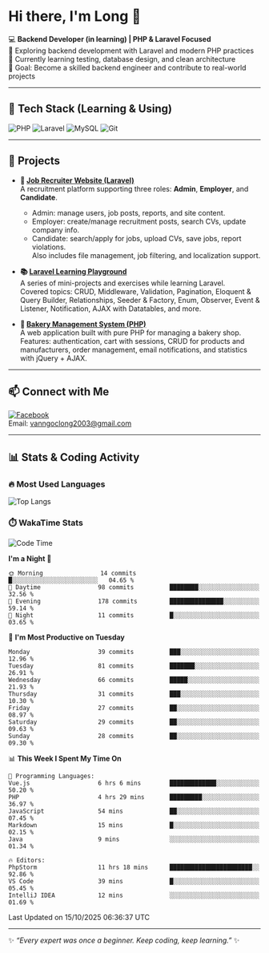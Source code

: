# Hi there, I'm Long 👋

💻 **Backend Developer (in learning) | PHP & Laravel Focused**  
🚀 Exploring backend development with Laravel and modern PHP practices  
🌱 Currently learning testing, database design, and clean architecture  
🎯 Goal: Become a skilled backend engineer and contribute to real-world projects  

---

## 🔧 Tech Stack (Learning & Using)
![PHP](https://img.shields.io/badge/PHP-777BB4?style=for-the-badge&logo=php&logoColor=white)
![Laravel](https://img.shields.io/badge/Laravel-FF2D20?style=for-the-badge&logo=laravel&logoColor=white)
![MySQL](https://img.shields.io/badge/MySQL-005C84?style=for-the-badge&logo=mysql&logoColor=white)
![Git](https://img.shields.io/badge/Git-F05032?style=for-the-badge&logo=git&logoColor=white)

---

## 🚀 Projects

- **💼 [Job Recruiter Website (Laravel)](https://github.com/ngoclong712/web_moi_gioi_viec_lam)**  
  A recruitment platform supporting three roles: **Admin**, **Employer**, and **Candidate**.  
  - Admin: manage users, job posts, reports, and site content.  
  - Employer: create/manage recruitment posts, search CVs, update company info.  
  - Candidate: search/apply for jobs, upload CVs, save jobs, report violations.  
  Also includes file management, job filtering, and localization support.

- **📚 [Laravel Learning Playground](https://github.com/ngoclong712/web_laravel)**  
  A series of mini-projects and exercises while learning Laravel.  
  Covered topics: CRUD, Middleware, Validation, Pagination, Eloquent & Query Builder, Relationships, Seeder & Factory, Enum, Observer, Event & Listener, Notification, AJAX with Datatables, and more.  

- **🍞 [Bakery Management System (PHP)](https://github.com/ngoclong712/Bakery_Management_System)**  
  A web application built with pure PHP for managing a bakery shop.  
  Features: authentication, cart with sessions, CRUD for products and manufacturers, order management, email notifications, and statistics with jQuery + AJAX.    

---

## 📫 Connect with Me
[![Facebook](https://img.shields.io/badge/Facebook-1877F2?style=for-the-badge&logo=facebook&logoColor=white)](https://facebook.com/vanngoclong712)    
Email: vanngoclong2003@gmail.com

---

## 📊 Stats & Coding Activity

### 🔥 Most Used Languages
![Top Langs](https://github-readme-stats.vercel.app/api/top-langs/?username=ngoclong712&layout=compact&theme=radical)

### ⏱️ WakaTime Stats
<!--START_SECTION:waka-->
![Code Time](http://img.shields.io/badge/Code%20Time-73%20hrs%2029%20mins-blue)

**I'm a Night 🦉** 

```text
🌞 Morning                14 commits          █░░░░░░░░░░░░░░░░░░░░░░░░   04.65 % 
🌆 Daytime                98 commits          ████████░░░░░░░░░░░░░░░░░   32.56 % 
🌃 Evening                178 commits         ███████████████░░░░░░░░░░   59.14 % 
🌙 Night                  11 commits          █░░░░░░░░░░░░░░░░░░░░░░░░   03.65 % 
```
📅 **I'm Most Productive on Tuesday** 

```text
Monday                   39 commits          ███░░░░░░░░░░░░░░░░░░░░░░   12.96 % 
Tuesday                  81 commits          ███████░░░░░░░░░░░░░░░░░░   26.91 % 
Wednesday                66 commits          █████░░░░░░░░░░░░░░░░░░░░   21.93 % 
Thursday                 31 commits          ███░░░░░░░░░░░░░░░░░░░░░░   10.30 % 
Friday                   27 commits          ██░░░░░░░░░░░░░░░░░░░░░░░   08.97 % 
Saturday                 29 commits          ██░░░░░░░░░░░░░░░░░░░░░░░   09.63 % 
Sunday                   28 commits          ██░░░░░░░░░░░░░░░░░░░░░░░   09.30 % 
```


📊 **This Week I Spent My Time On** 

```text
💬 Programming Languages: 
Vue.js                   6 hrs 6 mins        █████████████░░░░░░░░░░░░   50.20 % 
PHP                      4 hrs 29 mins       █████████░░░░░░░░░░░░░░░░   36.97 % 
JavaScript               54 mins             ██░░░░░░░░░░░░░░░░░░░░░░░   07.45 % 
Markdown                 15 mins             █░░░░░░░░░░░░░░░░░░░░░░░░   02.15 % 
Java                     9 mins              ░░░░░░░░░░░░░░░░░░░░░░░░░   01.34 % 

🔥 Editors: 
PhpStorm                 11 hrs 18 mins      ███████████████████████░░   92.86 % 
VS Code                  39 mins             █░░░░░░░░░░░░░░░░░░░░░░░░   05.45 % 
IntelliJ IDEA            12 mins             ░░░░░░░░░░░░░░░░░░░░░░░░░   01.69 % 
```


 Last Updated on 15/10/2025 06:36:37 UTC
<!--END_SECTION:waka-->


---

✨ *“Every expert was once a beginner. Keep coding, keep learning.”* ✨
<!--
**ngoclong712/ngoclong712** is a ✨ _special_ ✨ repository because its `README.md` (this file) appears on your GitHub profile.

Here are some ideas to get you started:

![Long's GitHub stats](https://github-readme-stats.vercel.app/api?username=ngoclong712&show_icons=true&theme=radical)  
- 🔭 I’m currently working on ...
- 🌱 I’m currently learning ...
- 👯 I’m looking to collaborate on ...
- 🤔 I’m looking for help with ...
- 💬 Ask me about ...
- 📫 How to reach me: ...
- 😄 Pronouns: ...
- ⚡ Fun fact: ...
-->

